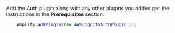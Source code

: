 Add the Auth plugin along with any other plugins you added per the instructions in the **Prerequisites** section:

```java
    Amplify.addPlugin(new AWSCognitoAuthPlugin());
```
